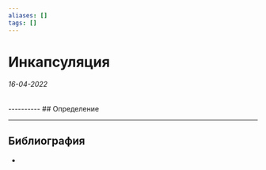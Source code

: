 ```yaml
---
aliases: []
tags: []
---
```

# Инкапсуляция
<h6>16-04-2022</h6>
----------
## Определение


---
## Библиография
- 

